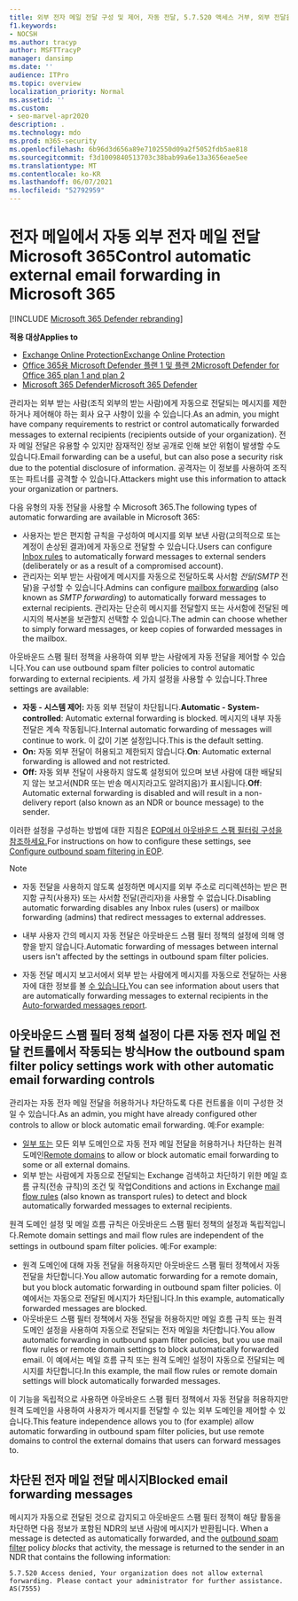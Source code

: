 ```yaml
---
title: 외부 전자 메일 전달 구성 및 제어, 자동 전달, 5.7.520 액세스 거부, 외부 전달을 사용하지 않도록 설정, 관리자가 외부 전달, 아웃바운드 스팸 방지 정책을 사용하지 않도록 설정했습니다.
f1.keywords:
- NOCSH
ms.author: tracyp
author: MSFTTracyP
manager: dansimp
ms.date: ''
audience: ITPro
ms.topic: overview
localization_priority: Normal
ms.assetid: ''
ms.custom:
- seo-marvel-apr2020
description: .
ms.technology: mdo
ms.prod: m365-security
ms.openlocfilehash: 6b96d3d656a89e7102550d09a2f5052fdb5ae818
ms.sourcegitcommit: f3d1009840513703c38bab99a6e13a3656eae5ee
ms.translationtype: MT
ms.contentlocale: ko-KR
ms.lasthandoff: 06/07/2021
ms.locfileid: "52792959"
---
```

# <a name="control-automatic-external-email-forwarding-in-microsoft-365"></a><span data-ttu-id="99ffd-103">전자 메일에서 자동 외부 전자 메일 전달 Microsoft 365</span><span class="sxs-lookup"><span data-stu-id="99ffd-103">Control automatic external email forwarding in Microsoft 365</span></span>

[!INCLUDE [Microsoft 365 Defender rebranding](../includes/microsoft-defender-for-office.md)]

<span data-ttu-id="99ffd-104">**적용 대상**</span><span class="sxs-lookup"><span data-stu-id="99ffd-104">**Applies to**</span></span>
- [<span data-ttu-id="99ffd-105">Exchange Online Protection</span><span class="sxs-lookup"><span data-stu-id="99ffd-105">Exchange Online Protection</span></span>](exchange-online-protection-overview.md)
- [<span data-ttu-id="99ffd-106">Office 365용 Microsoft Defender 플랜 1 및 플랜 2</span><span class="sxs-lookup"><span data-stu-id="99ffd-106">Microsoft Defender for Office 365 plan 1 and plan 2</span></span>](defender-for-office-365.md)
- [<span data-ttu-id="99ffd-107">Microsoft 365 Defender</span><span class="sxs-lookup"><span data-stu-id="99ffd-107">Microsoft 365 Defender</span></span>](../defender/microsoft-365-defender.md)

<span data-ttu-id="99ffd-108">관리자는 외부 받는 사람(조직 외부의 받는 사람)에게 자동으로 전달되는 메시지를 제한하거나 제어해야 하는 회사 요구 사항이 있을 수 있습니다.</span><span class="sxs-lookup"><span data-stu-id="99ffd-108">As an admin, you might have company requirements to restrict or control automatically forwarded messages to external recipients (recipients outside of your organization).</span></span> <span data-ttu-id="99ffd-109">전자 메일 전달은 유용할 수 있지만 잠재적인 정보 공개로 인해 보안 위험이 발생할 수도 있습니다.</span><span class="sxs-lookup"><span data-stu-id="99ffd-109">Email forwarding can be a useful, but can also pose a security risk due to the potential disclosure of information.</span></span> <span data-ttu-id="99ffd-110">공격자는 이 정보를 사용하여 조직 또는 파트너를 공격할 수 있습니다.</span><span class="sxs-lookup"><span data-stu-id="99ffd-110">Attackers might use this information to attack your organization or partners.</span></span>

<span data-ttu-id="99ffd-111">다음 유형의 자동 전달을 사용할 수 Microsoft 365.</span><span class="sxs-lookup"><span data-stu-id="99ffd-111">The following types of automatic forwarding are available in Microsoft 365:</span></span>

- <span data-ttu-id="99ffd-112">사용자는 받은 [](https://support.microsoft.com/office/c24f5dea-9465-4df4-ad17-a50704d66c59) 편지함 규칙을 구성하여 메시지를 외부 보낸 사람(고의적으로 또는 계정이 손상된 결과)에게 자동으로 전달할 수 있습니다.</span><span class="sxs-lookup"><span data-stu-id="99ffd-112">Users can configure [Inbox rules](https://support.microsoft.com/office/c24f5dea-9465-4df4-ad17-a50704d66c59) to automatically forward messages to external senders (deliberately or as a result of a compromised account).</span></span>
- <span data-ttu-id="99ffd-113">관리자는 외부 [](/exchange/recipients-in-exchange-online/manage-user-mailboxes/configure-email-forwarding) 받는 사람에게 메시지를 자동으로 전달하도록 사서함 _전달(SMTP_ 전달)을 구성할 수 있습니다.</span><span class="sxs-lookup"><span data-stu-id="99ffd-113">Admins can configure [mailbox forwarding](/exchange/recipients-in-exchange-online/manage-user-mailboxes/configure-email-forwarding) (also known as _SMTP forwarding_) to automatically forward messages to external recipients.</span></span> <span data-ttu-id="99ffd-114">관리자는 단순히 메시지를 전달할지 또는 사서함에 전달된 메시지의 복사본을 보관할지 선택할 수 있습니다.</span><span class="sxs-lookup"><span data-stu-id="99ffd-114">The admin can choose whether to simply forward messages, or keep copies of forwarded messages in the mailbox.</span></span>

<span data-ttu-id="99ffd-115">아웃바운드 스팸 필터 정책을 사용하여 외부 받는 사람에게 자동 전달을 제어할 수 있습니다.</span><span class="sxs-lookup"><span data-stu-id="99ffd-115">You can use outbound spam filter policies to control automatic forwarding to external recipients.</span></span> <span data-ttu-id="99ffd-116">세 가지 설정을 사용할 수 있습니다.</span><span class="sxs-lookup"><span data-stu-id="99ffd-116">Three settings are available:</span></span>

- <span data-ttu-id="99ffd-117">**자동 - 시스템 제어:** 자동 외부 전달이 차단됩니다.</span><span class="sxs-lookup"><span data-stu-id="99ffd-117">**Automatic - System-controlled**: Automatic external forwarding is blocked.</span></span> <span data-ttu-id="99ffd-118">메시지의 내부 자동 전달은 계속 작동됩니다.</span><span class="sxs-lookup"><span data-stu-id="99ffd-118">Internal automatic forwarding of messages will continue to work.</span></span> <span data-ttu-id="99ffd-119">이 값이 기본 설정입니다.</span><span class="sxs-lookup"><span data-stu-id="99ffd-119">This is the default setting.</span></span>
- <span data-ttu-id="99ffd-120">**On:** 자동 외부 전달이 허용되고 제한되지 않습니다.</span><span class="sxs-lookup"><span data-stu-id="99ffd-120">**On**: Automatic external forwarding is allowed and not restricted.</span></span>
- <span data-ttu-id="99ffd-121">**Off:** 자동 외부 전달이 사용하지 않도록 설정되어 있으며 보낸 사람에 대한 배달되지 않는 보고서(NDR 또는 반송 메시지라고도 알려지음)가 표시됩니다.</span><span class="sxs-lookup"><span data-stu-id="99ffd-121">**Off**: Automatic external forwarding is disabled and will result in a non-delivery report (also known as an NDR or bounce message) to the sender.</span></span>

<span data-ttu-id="99ffd-122">이러한 설정을 구성하는 방법에 대한 지침은 [EOP에서 아웃바운드 스팸 필터링 구성을 참조하세요.](configure-the-outbound-spam-policy.md)</span><span class="sxs-lookup"><span data-stu-id="99ffd-122">For instructions on how to configure these settings, see [Configure outbound spam filtering in EOP](configure-the-outbound-spam-policy.md).</span></span>

> [!NOTE]
>
> - <span data-ttu-id="99ffd-123">자동 전달을 사용하지 않도록 설정하면 메시지를 외부 주소로 리디렉션하는 받은 편지함 규칙(사용자) 또는 사서함 전달(관리자)을 사용할 수 없습니다.</span><span class="sxs-lookup"><span data-stu-id="99ffd-123">Disabling automatic forwarding disables any Inbox rules (users) or mailbox forwarding (admins) that redirect messages to external addresses.</span></span>
>
> - <span data-ttu-id="99ffd-124">내부 사용자 간의 메시지 자동 전달은 아웃바운드 스팸 필터 정책의 설정에 의해 영향을 받지 않습니다.</span><span class="sxs-lookup"><span data-stu-id="99ffd-124">Automatic forwarding of messages between internal users isn't affected by the settings in outbound spam filter policies.</span></span>
>
> - <span data-ttu-id="99ffd-125">자동 전달 메시지 보고서에서 외부 받는 사람에게 메시지를 자동으로 전달하는 사용자에 대한 정보를 볼 [수 있습니다.](mfi-auto-forwarded-messages-report.md)</span><span class="sxs-lookup"><span data-stu-id="99ffd-125">You can see information about users that are automatically forwarding messages to external recipients in the [Auto-forwarded messages report](mfi-auto-forwarded-messages-report.md).</span></span>

## <a name="how-the-outbound-spam-filter-policy-settings-work-with-other-automatic-email-forwarding-controls"></a><span data-ttu-id="99ffd-126">아웃바운드 스팸 필터 정책 설정이 다른 자동 전자 메일 전달 컨트롤에서 작동되는 방식</span><span class="sxs-lookup"><span data-stu-id="99ffd-126">How the outbound spam filter policy settings work with other automatic email forwarding controls</span></span>

<span data-ttu-id="99ffd-127">관리자는 자동 전자 메일 전달을 허용하거나 차단하도록 다른 컨트롤을 이미 구성한 것일 수 있습니다.</span><span class="sxs-lookup"><span data-stu-id="99ffd-127">As an admin, you might have already configured other controls to allow or block automatic email forwarding.</span></span> <span data-ttu-id="99ffd-128">예:</span><span class="sxs-lookup"><span data-stu-id="99ffd-128">For example:</span></span>

- <span data-ttu-id="99ffd-129">[일부 또는](/exchange/mail-flow-best-practices/remote-domains/remote-domains) 모든 외부 도메인으로 자동 전자 메일 전달을 허용하거나 차단하는 원격 도메인</span><span class="sxs-lookup"><span data-stu-id="99ffd-129">[Remote domains](/exchange/mail-flow-best-practices/remote-domains/remote-domains) to allow or block automatic email forwarding to some or all external domains.</span></span>
- <span data-ttu-id="99ffd-130">외부 받는 사람에게 자동으로 [](/exchange/security-and-compliance/mail-flow-rules/mail-flow-rules) 전달되는 Exchange 검색하고 차단하기 위한 메일 흐름 규칙(전송 규칙)의 조건 및 작업</span><span class="sxs-lookup"><span data-stu-id="99ffd-130">Conditions and actions in Exchange [mail flow rules](/exchange/security-and-compliance/mail-flow-rules/mail-flow-rules) (also known as transport rules) to detect and block automatically forwarded messages to external recipients.</span></span>

<span data-ttu-id="99ffd-131">원격 도메인 설정 및 메일 흐름 규칙은 아웃바운드 스팸 필터 정책의 설정과 독립적입니다.</span><span class="sxs-lookup"><span data-stu-id="99ffd-131">Remote domain settings and mail flow rules are independent of the settings in outbound spam filter policies.</span></span> <span data-ttu-id="99ffd-132">예:</span><span class="sxs-lookup"><span data-stu-id="99ffd-132">For example:</span></span>

- <span data-ttu-id="99ffd-133">원격 도메인에 대해 자동 전달을 허용하지만 아웃바운드 스팸 필터 정책에서 자동 전달을 차단합니다.</span><span class="sxs-lookup"><span data-stu-id="99ffd-133">You allow automatic forwarding for a remote domain, but you block automatic forwarding in outbound spam filter policies.</span></span> <span data-ttu-id="99ffd-134">이 예에서는 자동으로 전달된 메시지가 차단됩니다.</span><span class="sxs-lookup"><span data-stu-id="99ffd-134">In this example, automatically forwarded messages are blocked.</span></span>
- <span data-ttu-id="99ffd-135">아웃바운드 스팸 필터 정책에서 자동 전달을 허용하지만 메일 흐름 규칙 또는 원격 도메인 설정을 사용하여 자동으로 전달되는 전자 메일을 차단합니다.</span><span class="sxs-lookup"><span data-stu-id="99ffd-135">You allow automatic forwarding in outbound spam filter policies, but you use mail flow rules or remote domain settings to block automatically forwarded email.</span></span> <span data-ttu-id="99ffd-136">이 예에서는 메일 흐름 규칙 또는 원격 도메인 설정이 자동으로 전달되는 메시지를 차단합니다.</span><span class="sxs-lookup"><span data-stu-id="99ffd-136">In this example, the mail flow rules or remote domain settings will block automatically forwarded messages.</span></span>

<span data-ttu-id="99ffd-137">이 기능을 독립적으로 사용하면 아웃바운드 스팸 필터 정책에서 자동 전달을 허용하지만 원격 도메인을 사용하여 사용자가 메시지를 전달할 수 있는 외부 도메인을 제어할 수 있습니다.</span><span class="sxs-lookup"><span data-stu-id="99ffd-137">This feature independence allows you to (for example) allow automatic forwarding in outbound spam filter policies, but use remote domains to control the external domains that users can forward messages to.</span></span>

## <a name="blocked-email-forwarding-messages"></a><span data-ttu-id="99ffd-138">차단된 전자 메일 전달 메시지</span><span class="sxs-lookup"><span data-stu-id="99ffd-138">Blocked email forwarding messages</span></span>

<span data-ttu-id="99ffd-139">메시지가 자동으로 전달된 것으로 감지되고 아웃바운드 스팸  필터 정책이 해당 활동을 차단하면 다음 정보가 포함된 NDR의 보낸 사람에 메시지가 반환됩니다. [](configure-the-outbound-spam-policy.md)</span><span class="sxs-lookup"><span data-stu-id="99ffd-139">When a message is detected as automatically forwarded, and the [outbound spam filter](configure-the-outbound-spam-policy.md) policy *blocks* that activity, the message is returned to the sender in an NDR that contains the following information:</span></span>

`5.7.520 Access denied, Your organization does not allow external forwarding. Please contact your administrator for further assistance. AS(7555)`
